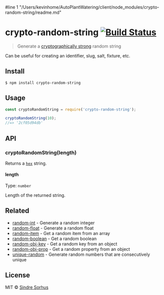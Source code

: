 #line 1 "/Users/kevinhome/AutoPlantWatering/client/node_modules/crypto-random-string/readme.md"
# crypto-random-string [![Build Status](https://travis-ci.org/sindresorhus/crypto-random-string.svg?branch=master)](https://travis-ci.org/sindresorhus/crypto-random-string)

> Generate a [cryptographically strong](https://en.m.wikipedia.org/wiki/Strong_cryptography) random string

Can be useful for creating an identifier, slug, salt, fixture, etc.


## Install

```
$ npm install crypto-random-string
```


## Usage

```js
const cryptoRandomString = require('crypto-random-string');

cryptoRandomString(10);
//=> '2cf05d94db'
```


## API

### cryptoRandomString(length)

Returns a [`hex`](https://en.wikipedia.org/wiki/Hexadecimal) string.

#### length

Type: `number`

Length of the returned string.


## Related

- [random-int](https://github.com/sindresorhus/random-int) - Generate a random integer
- [random-float](https://github.com/sindresorhus/random-float) - Generate a random float
- [random-item](https://github.com/sindresorhus/random-item) - Get a random item from an array
- [random-boolean](https://github.com/arthurvr/random-boolean) - Get a random boolean
- [random-obj-key](https://github.com/sindresorhus/random-obj-key) - Get a random key from an object
- [random-obj-prop](https://github.com/sindresorhus/random-obj-prop) - Get a random property from an object
- [unique-random](https://github.com/sindresorhus/unique-random) - Generate random numbers that are consecutively unique


## License

MIT © [Sindre Sorhus](https://sindresorhus.com)
